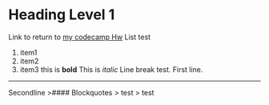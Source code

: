 # Heading Level 1
Link to return to [my codecamp Hw](https://github.com/Rainstriker/Homework_codcamp_6) 
List test
1. item1
2. item2
3. item3
this is **bold**
This is *italic*
Line break test. 
First line.
<hr>
Secondline
>#### Blockquotes
> test
> test 